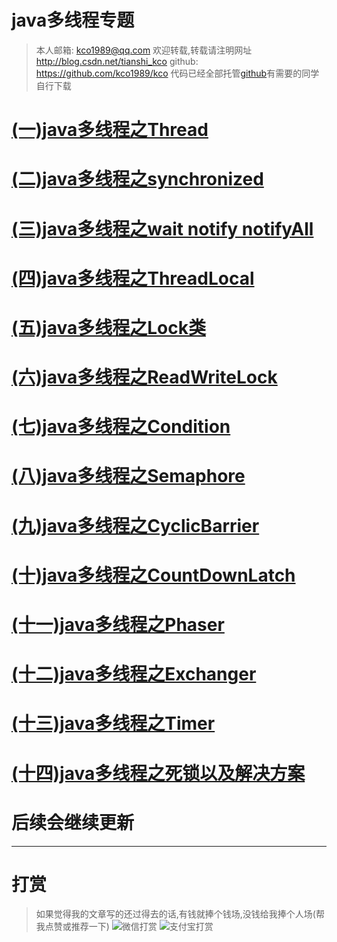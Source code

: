 java多线程专题
=========

>本人邮箱: <kco1989@qq.com>
>欢迎转载,转载请注明网址 <http://blog.csdn.net/tianshi_kco>
>github: <https://github.com/kco1989/kco>
>代码已经全部托管[github](https://github.com/kco1989/kco/blob/master/threadTest)有需要的同学自行下载


# [(一)java多线程之Thread](http://blog.csdn.net/tianshi_kco/article/details/52960639)
# [(二)java多线程之synchronized](http://blog.csdn.net/tianshi_kco/article/details/52960668)
# [(三)java多线程之wait notify notifyAll](http://blog.csdn.net/tianshi_kco/article/details/52960699)
# [(四)java多线程之ThreadLocal](http://blog.csdn.net/tianshi_kco/article/details/52960706)
# [(五)java多线程之Lock类](http://blog.csdn.net/tianshi_kco/article/details/52960709)
# [(六)java多线程之ReadWriteLock](http://blog.csdn.net/tianshi_kco/article/details/52964939)
# [(七)java多线程之Condition](http://blog.csdn.net/tianshi_kco/article/details/52964941)
# [(八)java多线程之Semaphore](http://blog.csdn.net/tianshi_kco/article/details/52964947)
# [(九)java多线程之CyclicBarrier](http://blog.csdn.net/tianshi_kco/article/details/52965561)
# [(十)java多线程之CountDownLatch](http://blog.csdn.net/tianshi_kco/article/details/52972892)
# [(十一)java多线程之Phaser](http://blog.csdn.net/tianshi_kco/article/details/52975468)
# [(十二)java多线程之Exchanger](http://blog.csdn.net/tianshi_kco/article/details/52987571)
# [(十三)java多线程之Timer](http://blog.csdn.net/tianshi_kco/article/details/52987579)
# [(十四)java多线程之死锁以及解决方案](http://blog.csdn.net/tianshi_kco/article/details/52987584)
# 后续会继续更新

---
# 打赏
>如果觉得我的文章写的还过得去的话,有钱就捧个钱场,没钱给我捧个人场(帮我点赞或推荐一下)
>![微信打赏](http://img.blog.csdn.net/20170508085654037?watermark/2/text/aHR0cDovL2Jsb2cuY3Nkbi5uZXQvdGlhbnNoaV9rY28=/font/5a6L5L2T/fontsize/400/fill/I0JBQkFCMA==/dissolve/70/gravity/SouthEast) 
>![支付宝打赏](http://img.blog.csdn.net/20170508085710334?watermark/2/text/aHR0cDovL2Jsb2cuY3Nkbi5uZXQvdGlhbnNoaV9rY28=/font/5a6L5L2T/fontsize/400/fill/I0JBQkFCMA==/dissolve/70/gravity/SouthEast)